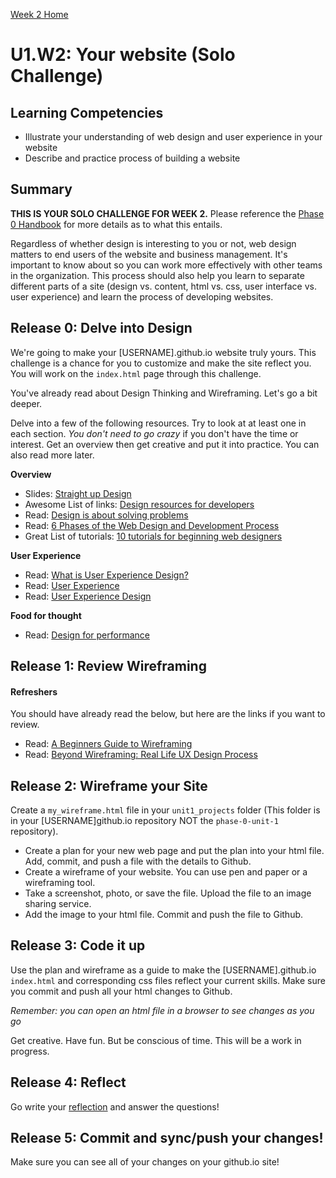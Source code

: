 [Week 2 Home](../)

# U1.W2: Your website (Solo Challenge)


## Learning Competencies
- Illustrate your understanding of web design and user experience in your website
- Describe and practice process of building a website


## Summary

**THIS IS YOUR SOLO CHALLENGE FOR WEEK 2.** Please reference the [Phase 0 Handbook](https://github.com/Devbootcamp/phase-0-handbook/) for more details as to what this entails. 

Regardless of whether design is interesting to you or not, web design matters to end users of the website and business management.  It's important to know about so you can work more effectively with other teams in the organization.  This process should also help you learn to separate different parts of a site (design vs. content, html vs. css, user interface vs. user experience) and learn the process of developing websites.


## Release 0: Delve into Design
 
We're going to make your [USERNAME].github.io website truly yours.  This challenge is a chance for you to customize and make the site reflect you.  You will work on the `index.html` page through this challenge.

You've already read about Design Thinking and Wireframing.  Let's go a bit deeper.

Delve into a few of the following resources.  Try to look at at least
one in each section. *You don't need to go crazy* if you don't have the time or interest.  Get an overview then get creative and put it into practice. You can also read more later.
 
**Overview**
- Slides: [Straight up Design](https://speakerdeck.com/jenmyers/straight-up-design)
- Awesome List of links: [Design resources for developers](https://gist.github.com/jenmyers/7354863)
- Read: [Design is about solving problems](http://www.smashingmagazine.com/2011/08/24/design-solving-problems/)
- Read: [6 Phases of the Web Design and Development Process](http://www.idesignstudios.com/blog/web-design/phases-web-design-development-process/#.UxuuUuddUtU)
- Great List of tutorials: [10 tutorials for beginning web designers](http://code.tutsplus.com/articles/10-hand-picked-tutorials-for-beginning-web-designers--net-9341)

**User Experience**
- Read: [What is User Experience Design?](http://uxdesign.smashingmagazine.com/2010/10/05/what-is-user-experience-design-overview-tools-and-resources/)
- Read: [User Experience](http://en.wikipedia.org/wiki/User_experience)
- Read: [User Experience Design](https://github.com/Devbootcamp/phase-0-unit-1/edit/master/week_1/creative_challenge/readme.md)


**Food for thought**
- Read: [Design for performance](https://speakerdeck.com/lara/design-for-performance)

## Release 1: Review Wireframing

#### Refreshers
You should have already read the below, but here are the links if you
want to review.

- Read: [A Beginners Guide to Wireframing](http://webdesign.tutsplus.com/tutorials/a-beginners-guide-to-wireframing--webdesign-7399)
- Read: [Beyond Wireframing: Real Life UX Design Process](http://uxdesign.smashingmagazine.com/2012/08/29/beyond-wireframing-real-life-ux-design-process/)

## Release 2: Wireframe your Site
Create a `my_wireframe.html` file in your `unit1_projects` folder (This folder is in your [USERNAME]github.io repository NOT the `phase-0-unit-1` repository).

- Create a plan for your new web page and put the plan into your html
file.  Add, commit, and push a file with the details to Github.
- Create a wireframe of your website.  You can use pen and paper or a wireframing tool.  
- Take a screenshot, photo, or save the file. Upload the file to an
image sharing service.
- Add the image to your html file.  Commit and push the file to Github. 

## Release 3: Code it up

Use the plan and wireframe as a guide to make the [USERNAME].github.io
`index.html` and corresponding css files reflect your current skills. Make sure you commit
and push all your html changes to Github.  

*Remember: you can open an html file in a browser to see changes as you
go*

Get creative. Have fun.  But be conscious of time.  This will be a work in progress.

## Release 4: Reflect
Go write your [reflection](my_reflection.md) and answer the questions!

## Release 5: Commit and sync/push your changes!
Make sure you can see all of your changes on your github.io site!


